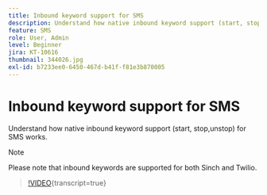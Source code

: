 ```yaml
---
title: Inbound keyword support for SMS
description: Understand how native inbound keyword support (start, stop,unstop) for SMS works.
feature: SMS
role: User, Admin
level: Beginner
jira: KT-10616
thumbnail: 344026.jpg
exl-id: b7233ee0-6450-467d-b41f-f81e3b870005
---
```

# Inbound keyword support for SMS

Understand how native inbound keyword support (start, stop,unstop) for SMS works.

>[!NOTE]
>
>Please note that inbound keywords are supported for both Sinch and Twilio.

>[!VIDEO](https://video.tv.adobe.com/v/344026?quality=12&learn=on){transcript=true}
